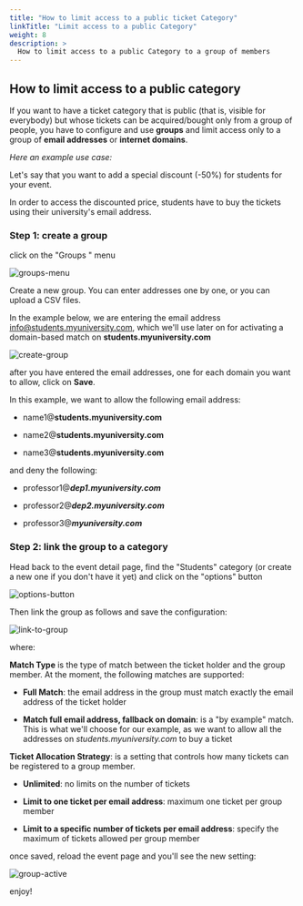 ```yaml
---
title: "How to limit access to a public ticket Category"
linkTitle: "Limit access to a public Category"
weight: 8
description: >
  How to limit access to a public Category to a group of members
---
```


## How to limit access to a public category

If you want to have a ticket category that is public (that is, visible for everybody) but whose tickets can be acquired/bought only from a group of people, you have to configure and use **groups** and limit access only to a group of **email addresses** or **internet domains**. 

*Here an example use case:*

Let's say that you want to add a special discount (-50%) for students for your event. 

In order to access the discounted price, students have to buy the tickets using their university's email address.

### Step 1: create a group

click on the "Groups " menu

![groups-menu](/img/tutorials/groups/groups-menu.webp) 

Create a new group. You can enter addresses one by one, or you can upload a CSV files.

In the example below, we are entering the email address info@students.myuniversity.com, which we'll use later on for activating a domain-based match on **students.myuniversity.com**

![create-group](/img/tutorials/groups/create-group.webp)



after you have entered the email addresses, one for each domain you want to allow, click on **Save**.



In this example, we want to allow the following email address:

- name1@**students.myuniversity.com**

- name2@**students.myuniversity.com**

- name3@**students.myuniversity.com**

and deny the following:

- professor1@***dep1.myuniversity.com***

- professor2@***dep2.myuniversity.com***

- professor3@***myuniversity.com***



### Step 2: link the group to a category

Head back to the event detail page, find the "Students" category (or create a new one if you don't have it yet) and click on the "options" button

![options-button](/img/tutorials/groups/options-button.webp)



Then link the group as follows and save the configuration:

![link-to-group](/img/tutorials/groups/link-to-group.webp)

where:

**Match Type** is the type of match between the ticket holder and the group member. At the moment, the following matches are supported:

- **Full Match**: the email address in the group must match exactly the email address of the ticket holder

- **Match full email address, fallback on domain**: is a "by example" match. This is what we'll choose for our example, as we want to allow all the addresses on *students.myuniversity.com* to buy a ticket

**Ticket Allocation Strategy**: is a setting that controls how many tickets can be registered to a group member. 

- **Unlimited**: no limits on the number of tickets

- **Limit to one ticket per email address**: maximum one ticket per group member

- **Limit to a specific number of tickets per email address**: specify the maximum of tickets allowed per group member

once saved, reload the event page and you'll see the new setting:

![group-active](/img/tutorials/groups/group-active.webp)

enjoy!
